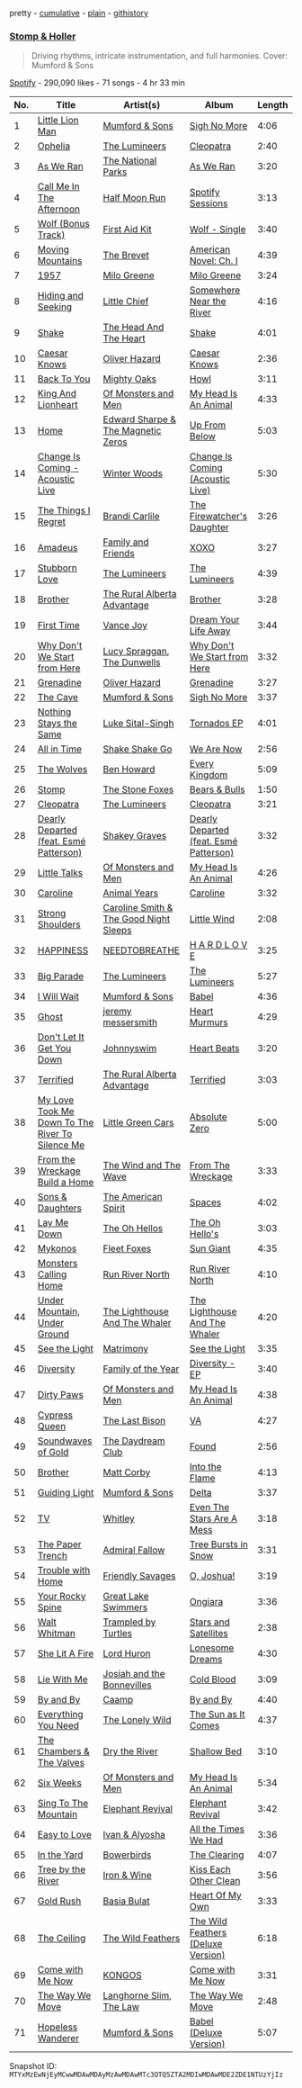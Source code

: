 pretty - [cumulative](/playlists/cumulative/37i9dQZF1DX8gLrc0tlHvS.md) - [plain](/playlists/plain/37i9dQZF1DX8gLrc0tlHvS) - [githistory](https://github.githistory.xyz/mackorone/spotify-playlist-archive/blob/main/playlists/plain/37i9dQZF1DX8gLrc0tlHvS)

### [Stomp & Holler](https://open.spotify.com/playlist/37i9dQZF1DX8gLrc0tlHvS)

> Driving rhythms, intricate instrumentation, and full harmonies\. Cover: Mumford & Sons

[Spotify](https://open.spotify.com/user/spotify) - 290,090 likes - 71 songs - 4 hr 33 min

| No. | Title | Artist(s) | Album | Length |
|---|---|---|---|---|
| 1 | [Little Lion Man](https://open.spotify.com/track/2BBkIgdXLv5vyp1DR0wpQl) | [Mumford & Sons](https://open.spotify.com/artist/3gd8FJtBJtkRxdfbTu19U2) | [Sigh No More](https://open.spotify.com/album/7GiLJfRPHARQrRJf01P2Tt) | 4:06 |
| 2 | [Ophelia](https://open.spotify.com/track/3d8y0t70g7hw2FOWl9Z4Fm) | [The Lumineers](https://open.spotify.com/artist/16oZKvXb6WkQlVAjwo2Wbg) | [Cleopatra](https://open.spotify.com/album/2zbTrm2pIAErzFSopinkbN) | 2:40 |
| 3 | [As We Ran](https://open.spotify.com/track/5ITmuvjtUUdxVQCCsaKBDx) | [The National Parks](https://open.spotify.com/artist/2JMtxA2S9SNUlqBlkDtXm6) | [As We Ran](https://open.spotify.com/album/2MeNqK7a04QJIiUgrcX97y) | 3:20 |
| 4 | [Call Me In The Afternoon](https://open.spotify.com/track/2BBb3UMJBNlofpC25pbSp4) | [Half Moon Run](https://open.spotify.com/artist/3ceQN2NVlLg1hgTzljDE4n) | [Spotify Sessions](https://open.spotify.com/album/0FCAIjkz366qJJbLe7RSis) | 3:13 |
| 5 | [Wolf \(Bonus Track\)](https://open.spotify.com/track/0W4sXm430e78yQCgcvEXwp) | [First Aid Kit](https://open.spotify.com/artist/21egYD1eInY6bGFcniCRT1) | [Wolf \- Single](https://open.spotify.com/album/0sZ3Kkl1X00ObODILIf3Td) | 3:40 |
| 6 | [Moving Mountains](https://open.spotify.com/track/6PRr6dzkiaLTGbkLSdQCvL) | [The Brevet](https://open.spotify.com/artist/6tK77FerjTNLS5EEhI0zGM) | [American Novel: Ch\. I](https://open.spotify.com/album/6aOqx8c8t5I7I3fg3OxSCX) | 4:39 |
| 7 | [1957](https://open.spotify.com/track/08cXy6KUizaAelYXtcew3w) | [Milo Greene](https://open.spotify.com/artist/5euJsEvfrlfhYDorMR40OF) | [Milo Greene](https://open.spotify.com/album/15wQEsBsbl14I4m1yEuR8w) | 3:24 |
| 8 | [Hiding and Seeking](https://open.spotify.com/track/3ZGxQmZok15B4uxqmhRsj7) | [Little Chief](https://open.spotify.com/artist/5oYrefc0gr24yRUMCDBZkB) | [Somewhere Near the River](https://open.spotify.com/album/4pOCj0qpF7Aih27RZJxnf3) | 4:16 |
| 9 | [Shake](https://open.spotify.com/track/33faLM9uNVtibuZIb37MOV) | [The Head And The Heart](https://open.spotify.com/artist/0n94vC3S9c3mb2HyNAOcjg) | [Shake](https://open.spotify.com/album/0oGxKW2JMIZe9HnfJgzxxm) | 4:01 |
| 10 | [Caesar Knows](https://open.spotify.com/track/7IkZ5KtGsJ95M5rrpdmscs) | [Oliver Hazard](https://open.spotify.com/artist/3F4iXxXxe7iazo3Jnwucng) | [Caesar Knows](https://open.spotify.com/album/0AAfuLbM9duV4zcHWaDNKG) | 2:36 |
| 11 | [Back To You](https://open.spotify.com/track/7BKHmZkdKBh47x1kA0W1Av) | [Mighty Oaks](https://open.spotify.com/artist/5AVJt6VYXT4hMRP8D3MRAC) | [Howl](https://open.spotify.com/album/6a9rOvIUdEZ66aT9l4pEzO) | 3:11 |
| 12 | [King And Lionheart](https://open.spotify.com/track/5HF5PRNJ8KGtbzNPPc93tG) | [Of Monsters and Men](https://open.spotify.com/artist/4dwdTW1Lfiq0cM8nBAqIIz) | [My Head Is An Animal](https://open.spotify.com/album/6uD3oJCWT1gtlSCg5lDiNF) | 4:33 |
| 13 | [Home](https://open.spotify.com/track/6ZapsNk1ZpaebNXAIohP9R) | [Edward Sharpe & The Magnetic Zeros](https://open.spotify.com/artist/7giUHu5pv6YTZgSkxxCcgh) | [Up From Below](https://open.spotify.com/album/4EBtalKeisyblXwox9mMXf) | 5:03 |
| 14 | [Change Is Coming \- Acoustic Live](https://open.spotify.com/track/1ZTSU2rupKuLXTDLVwWvXQ) | [Winter Woods](https://open.spotify.com/artist/2vtKH5PTmi8s2ABdlgxuVG) | [Change Is Coming \(Acoustic Live\)](https://open.spotify.com/album/1YiePx83xEpTcX7Jodu7Ty) | 5:30 |
| 15 | [The Things I Regret](https://open.spotify.com/track/758qHY3OaZaTbUoQfx3evw) | [Brandi Carlile](https://open.spotify.com/artist/2sG4zTOLvjKG1PSoOyf5Ej) | [The Firewatcher's Daughter](https://open.spotify.com/album/2FWEy5yBlj6ry5AdnbXgEi) | 3:26 |
| 16 | [Amadeus](https://open.spotify.com/track/4F9jpNQDKRFoyM4Ebpni6S) | [Family and Friends](https://open.spotify.com/artist/2AmW5LU0vqfHoN2qvghRFe) | [XOXO](https://open.spotify.com/album/1SX20zgyjlyqjHSzOTmqxf) | 3:27 |
| 17 | [Stubborn Love](https://open.spotify.com/track/4nOi8Y22QaxmAEkIrpb5Fv) | [The Lumineers](https://open.spotify.com/artist/16oZKvXb6WkQlVAjwo2Wbg) | [The Lumineers](https://open.spotify.com/album/155N1gV0cIFYaLiy3I5d83) | 4:39 |
| 18 | [Brother](https://open.spotify.com/track/6F99t4CzGk8zeaM9t3GMoj) | [The Rural Alberta Advantage](https://open.spotify.com/artist/0v6gOfGBclTSGu6agfXb23) | [Brother](https://open.spotify.com/album/1x28w9BPPpo4Xanlw284fR) | 3:28 |
| 19 | [First Time](https://open.spotify.com/track/2qEv3RLo2KTgjP844901gV) | [Vance Joy](https://open.spotify.com/artist/10exVja0key0uqUkk6LJRT) | [Dream Your Life Away](https://open.spotify.com/album/6rIbiUMmZJfqJRnXhVxFvg) | 3:44 |
| 20 | [Why Don't We Start from Here](https://open.spotify.com/track/6dHsDYVp8xo6HLlIVbiBZ2) | [Lucy Spraggan](https://open.spotify.com/artist/3QLPy7F0m9XgChp2Lk9B3N), [The Dunwells](https://open.spotify.com/artist/7D0V1JYNXvhpxHDoP3zu0x) | [Why Don't We Start from Here](https://open.spotify.com/album/1JE0U3utK9qzO5jYghHJRb) | 3:32 |
| 21 | [Grenadine](https://open.spotify.com/track/02w4jlD7486J2arFerSVlJ) | [Oliver Hazard](https://open.spotify.com/artist/3F4iXxXxe7iazo3Jnwucng) | [Grenadine](https://open.spotify.com/album/5yjhov57fmJ7729YWaveNS) | 3:27 |
| 22 | [The Cave](https://open.spotify.com/track/3pLTOP0G0etiWUknFoRpsr) | [Mumford & Sons](https://open.spotify.com/artist/3gd8FJtBJtkRxdfbTu19U2) | [Sigh No More](https://open.spotify.com/album/7GiLJfRPHARQrRJf01P2Tt) | 3:37 |
| 23 | [Nothing Stays the Same](https://open.spotify.com/track/2xv9YbPXYQFxIJOFQZ93kJ) | [Luke Sital\-Singh](https://open.spotify.com/artist/3Lw97gGh8bp1MftsYmwJHG) | [Tornados EP](https://open.spotify.com/album/1sEIDqRXKhMYnTmxtet0E5) | 4:01 |
| 24 | [All in Time](https://open.spotify.com/track/4BU1eTcGNzrg48Vcd8ab7T) | [Shake Shake Go](https://open.spotify.com/artist/1FmnkGJ5KDt1eCHJQVyAbk) | [We Are Now](https://open.spotify.com/album/4hLgVpR9ZyQHcZOHdq4Hlw) | 2:56 |
| 25 | [The Wolves](https://open.spotify.com/track/2eCTe3QlYxQlBhPTSMVIRU) | [Ben Howard](https://open.spotify.com/artist/5schNIzWdI9gJ1QRK8SBnc) | [Every Kingdom](https://open.spotify.com/album/1HWi1cL1VGLCiIYGfvHJmG) | 5:09 |
| 26 | [Stomp](https://open.spotify.com/track/0eImrDDpQTEuHF0NBqmrei) | [The Stone Foxes](https://open.spotify.com/artist/40N10exWtaCVUtBMftQn3t) | [Bears & Bulls](https://open.spotify.com/album/790mhPtbtIdMDRdZM3Jimz) | 1:50 |
| 27 | [Cleopatra](https://open.spotify.com/track/3ePbSxBnTdAkPswCEvTmhp) | [The Lumineers](https://open.spotify.com/artist/16oZKvXb6WkQlVAjwo2Wbg) | [Cleopatra](https://open.spotify.com/album/6tB4FD3WN5bKmsklNDEWXv) | 3:21 |
| 28 | [Dearly Departed \(feat\. Esmé Patterson\)](https://open.spotify.com/track/6Gzjg6VWlLH5GluEOLdJfX) | [Shakey Graves](https://open.spotify.com/artist/1fZpYWNWdL5Z3wrDtISFUH) | [Dearly Departed \(feat\. Esmé Patterson\)](https://open.spotify.com/album/5gluLjowIryNYpcyiAQmQU) | 3:32 |
| 29 | [Little Talks](https://open.spotify.com/track/3a2tuvXCHbW5nuUckuHkKT) | [Of Monsters and Men](https://open.spotify.com/artist/4dwdTW1Lfiq0cM8nBAqIIz) | [My Head Is An Animal](https://open.spotify.com/album/6uD3oJCWT1gtlSCg5lDiNF) | 4:26 |
| 30 | [Caroline](https://open.spotify.com/track/01xjqoUWoot91eGoYy7JDJ) | [Animal Years](https://open.spotify.com/artist/2TvIyBTuMGzgGuVLWKWJT1) | [Caroline](https://open.spotify.com/album/5dyHaBbEhvUdD7BW6VSzO1) | 3:32 |
| 31 | [Strong Shoulders](https://open.spotify.com/track/0ZSrtQXrCT7T5icHd7RtvW) | [Caroline Smith & The Good Night Sleeps](https://open.spotify.com/artist/2gulZPrMWZDYyG2rCKrFza) | [Little Wind](https://open.spotify.com/album/48EYo3P2fFp3hlGkHJMEdI) | 2:08 |
| 32 | [HAPPINESS](https://open.spotify.com/track/7aag0fFgE9K1Gj8lJwQaGI) | [NEEDTOBREATHE](https://open.spotify.com/artist/610EjgFatGvVPtib97jQ8G) | [H A R D L O V E](https://open.spotify.com/album/0DjJIQPOsxd5OiUoVskRBH) | 3:25 |
| 33 | [Big Parade](https://open.spotify.com/track/6K5KeeBkNwzS7pijTunH6E) | [The Lumineers](https://open.spotify.com/artist/16oZKvXb6WkQlVAjwo2Wbg) | [The Lumineers](https://open.spotify.com/album/3q66dhU09HpzTl1bxqsVJ5) | 5:27 |
| 34 | [I Will Wait](https://open.spotify.com/track/2JHBMVs8E7bJJBLkXpKgHn) | [Mumford & Sons](https://open.spotify.com/artist/3gd8FJtBJtkRxdfbTu19U2) | [Babel](https://open.spotify.com/album/7rlmzEQPP4b6T6OhlnTdRn) | 4:36 |
| 35 | [Ghost](https://open.spotify.com/track/34hnNivtjbAzrpoy4L75uk) | [jeremy messersmith](https://open.spotify.com/artist/7ifrN0oUJbWF1EhktyTKte) | [Heart Murmurs](https://open.spotify.com/album/6SuIleYbiL8pUzX4W7yPXG) | 4:29 |
| 36 | [Don't Let It Get You Down](https://open.spotify.com/track/72BlyfR0zO3NWcLZQ1ARcK) | [Johnnyswim](https://open.spotify.com/artist/4igDSX1kgfWbVTDCywcBGm) | [Heart Beats](https://open.spotify.com/album/0y15X0ndhcjtGZQmr4apR6) | 3:20 |
| 37 | [Terrified](https://open.spotify.com/track/5uB9SvKVs8Ii0UVAATw2Ga) | [The Rural Alberta Advantage](https://open.spotify.com/artist/0v6gOfGBclTSGu6agfXb23) | [Terrified](https://open.spotify.com/album/3AG9nQqOW90mcdscav6TpP) | 3:03 |
| 38 | [My Love Took Me Down To The River To Silence Me](https://open.spotify.com/track/0x1mjEve6LgDbFqBO36p0X) | [Little Green Cars](https://open.spotify.com/artist/2Vz3AN2wY3xjS2jCaGMVsy) | [Absolute Zero](https://open.spotify.com/album/0FSlXUD9lWwWP1NkfiNmQH) | 5:00 |
| 39 | [From the Wreckage Build a Home](https://open.spotify.com/track/4nfJaz7eFYR82rWumtPutG) | [The Wind and The Wave](https://open.spotify.com/artist/5GMZzcgmUwopsHBB7TyCsy) | [From The Wreckage](https://open.spotify.com/album/3IsnebH7a085bEoQKee9UX) | 3:33 |
| 40 | [Sons & Daughters](https://open.spotify.com/track/42r1v4tT0xfteQq0pNMaf9) | [The American Spirit](https://open.spotify.com/artist/3x6If6dI3TOVEN4aUukab3) | [Spaces](https://open.spotify.com/album/5EfF28rTF2MACFCf9yVZ1j) | 4:02 |
| 41 | [Lay Me Down](https://open.spotify.com/track/0GhqA4R5CTTnsD8tTfPzKG) | [The Oh Hellos](https://open.spotify.com/artist/3Fe3pszR2t4TOBVz41B1WR) | [The Oh Hello's](https://open.spotify.com/album/6AOSZgozxbKKHlpvmtoxV5) | 3:03 |
| 42 | [Mykonos](https://open.spotify.com/track/18ycL9Q5zLDeY9M2Lr3Ozw) | [Fleet Foxes](https://open.spotify.com/artist/4EVpmkEwrLYEg6jIsiPMIb) | [Sun Giant](https://open.spotify.com/album/2CBfjDdstyhyfOaNqLPOwg) | 4:35 |
| 43 | [Monsters Calling Home](https://open.spotify.com/track/6dHkH0E2qffTPJj1lVfXqA) | [Run River North](https://open.spotify.com/artist/0INDB6Snts5NDbzh8jC3lk) | [Run River North](https://open.spotify.com/album/2RyIQJb2ruv5nJ55EFEwyu) | 4:10 |
| 44 | [Under Mountain, Under Ground](https://open.spotify.com/track/2abp5lQu8g0FsXdx4OCObG) | [The Lighthouse And The Whaler](https://open.spotify.com/artist/6ls5A8Wys9Swixpz4v6kj3) | [The Lighthouse And The Whaler](https://open.spotify.com/album/1tCPAhNdeDXWQI6ew1MjEm) | 4:20 |
| 45 | [See the Light](https://open.spotify.com/track/4cO4CNCjd5L2utbgmOHvqI) | [Matrimony](https://open.spotify.com/artist/4V5UtbLYaFishr7psURF3Q) | [See the Light](https://open.spotify.com/album/2BNzc7eo3Q6l6fg9FfXxZZ) | 3:35 |
| 46 | [Diversity](https://open.spotify.com/track/0ucpRHgFX44qsmWSqyjVmZ) | [Family of the Year](https://open.spotify.com/artist/7zsin6IgVsR1rqSRCNYDwq) | [Diversity \- EP](https://open.spotify.com/album/47SANjJ4wsx2MFKbrXerjY) | 3:40 |
| 47 | [Dirty Paws](https://open.spotify.com/track/1hxq7kWQnwdhxgpEugBMGk) | [Of Monsters and Men](https://open.spotify.com/artist/4dwdTW1Lfiq0cM8nBAqIIz) | [My Head Is An Animal](https://open.spotify.com/album/6uD3oJCWT1gtlSCg5lDiNF) | 4:38 |
| 48 | [Cypress Queen](https://open.spotify.com/track/4E3OQc3NdPIoIlir4aDFbe) | [The Last Bison](https://open.spotify.com/artist/6eJRqkCcePqNJkhk98IDbc) | [VA](https://open.spotify.com/album/6azoLLvralYBZzrhDI4oE2) | 4:27 |
| 49 | [Soundwaves of Gold](https://open.spotify.com/track/2YVGvtfEQall8Grv3CTfgq) | [The Daydream Club](https://open.spotify.com/artist/3U6eCXHFS6wQVuFuqeW09m) | [Found](https://open.spotify.com/album/62sVv3rDFAI0RSpIogB0tU) | 2:56 |
| 50 | [Brother](https://open.spotify.com/track/5DG2SWW7kPgYqOY0Ex5Ssj) | [Matt Corby](https://open.spotify.com/artist/7CIW23FQUXPc1zebnO1TDG) | [Into the Flame](https://open.spotify.com/album/32TZZ9ZjC7EFFMYQxf3jYa) | 4:13 |
| 51 | [Guiding Light](https://open.spotify.com/track/4VeCmOb1rAEZQfH7Rlms9C) | [Mumford & Sons](https://open.spotify.com/artist/3gd8FJtBJtkRxdfbTu19U2) | [Delta](https://open.spotify.com/album/4cKEpUZp7REMrSjd4ICCZz) | 3:37 |
| 52 | [TV](https://open.spotify.com/track/6xjlNkhv6itr2G0MGJWNj5) | [Whitley](https://open.spotify.com/artist/17C909ZAaDFHCNLhsqsb25) | [Even The Stars Are A Mess](https://open.spotify.com/album/28i0yF7HOyd9XQMccjymLk) | 3:18 |
| 53 | [The Paper Trench](https://open.spotify.com/track/2Rz8xJFsP8a2PF1A2IpDqS) | [Admiral Fallow](https://open.spotify.com/artist/2cxi12PeZmsDkSlJi1slRp) | [Tree Bursts in Snow](https://open.spotify.com/album/00pcCuZP1G5Ud6FhDSphjT) | 3:31 |
| 54 | [Trouble with Home](https://open.spotify.com/track/3cRT4Q78S5AnlzqA9YO3nj) | [Friendly Savages](https://open.spotify.com/artist/3Ig26ddcKT3uUPpvLjzMAw) | [O, Joshua!](https://open.spotify.com/album/4tjNIbJuVc8GxqBXAqGZAD) | 3:19 |
| 55 | [Your Rocky Spine](https://open.spotify.com/track/2kARZH1SSseRigNMbgtDzB) | [Great Lake Swimmers](https://open.spotify.com/artist/2HcZuUtnktqMHm4H1R9gAR) | [Ongiara](https://open.spotify.com/album/6Rd4szZJfF4rITSFjDVRxa) | 3:36 |
| 56 | [Walt Whitman](https://open.spotify.com/track/6nQ5z2EDrltb8MZs3HhfgL) | [Trampled by Turtles](https://open.spotify.com/artist/3GjVVVcFmUgEJEAAsbGkf4) | [Stars and Satellites](https://open.spotify.com/album/3otETa3Pe9HZon4cP9xZnB) | 2:38 |
| 57 | [She Lit A Fire](https://open.spotify.com/track/0RC0i4p56KeaES8iyPfC79) | [Lord Huron](https://open.spotify.com/artist/6ltzsmQQbmdoHHbLZ4ZN25) | [Lonesome Dreams](https://open.spotify.com/album/6zmmMSHLKk3CacdH3SwEGQ) | 4:30 |
| 58 | [Lie With Me](https://open.spotify.com/track/6A9qXg7BKXhznmytO7omZN) | [Josiah and the Bonnevilles](https://open.spotify.com/artist/3FMcVBx2TMq2f5gEPcUieC) | [Cold Blood](https://open.spotify.com/album/7JcGUBfMWoTjt5UOVbRqXU) | 3:09 |
| 59 | [By and By](https://open.spotify.com/track/75nZ4W6quZhI55LKiqCXWh) | [Caamp](https://open.spotify.com/artist/0wyMPXGfOuQzNR54ujR9Ix) | [By and By](https://open.spotify.com/album/4Ib3LE6FimfhNVnY7Tc1zM) | 4:40 |
| 60 | [Everything You Need](https://open.spotify.com/track/6EgnLziIiDWasLumYk2Cwa) | [The Lonely Wild](https://open.spotify.com/artist/7uG1pvcReIxuBhvpabjdom) | [The Sun as It Comes](https://open.spotify.com/album/4VUuZNfqVeseL3DzEfHrfs) | 4:37 |
| 61 | [The Chambers & The Valves](https://open.spotify.com/track/1pKMnBqpCILOu4ckAggjSo) | [Dry the River](https://open.spotify.com/artist/5VIq5RHAbVUMF700vdwfYw) | [Shallow Bed](https://open.spotify.com/album/5W2DS7HGauXOJIr0Nmu8D4) | 3:10 |
| 62 | [Six Weeks](https://open.spotify.com/track/060WwU9cva7KOpMhZAJjT6) | [Of Monsters and Men](https://open.spotify.com/artist/4dwdTW1Lfiq0cM8nBAqIIz) | [My Head Is An Animal](https://open.spotify.com/album/6uD3oJCWT1gtlSCg5lDiNF) | 5:34 |
| 63 | [Sing To The Mountain](https://open.spotify.com/track/2UvYU118sXvon2S2K5lX7x) | [Elephant Revival](https://open.spotify.com/artist/3OwOKwd5FsfOD5qlH2tnzs) | [Elephant Revival](https://open.spotify.com/album/2AS01I0bGvaa6UPtbB95j2) | 3:42 |
| 64 | [Easy to Love](https://open.spotify.com/track/7H3sINklvoP3SOX1O6oAFh) | [Ivan & Alyosha](https://open.spotify.com/artist/3D1IyJznpDnWnnFrzjuWnh) | [All the Times We Had](https://open.spotify.com/album/3AOllYYeOouBgOBwnCnmqD) | 3:36 |
| 65 | [In the Yard](https://open.spotify.com/track/3S64tiBYEcu7idl7xunRW9) | [Bowerbirds](https://open.spotify.com/artist/4MoGkOmfK6oKi1Isc8Iv9m) | [The Clearing](https://open.spotify.com/album/6CgvV6nP1ilCqVSfsgTWX8) | 4:07 |
| 66 | [Tree by the River](https://open.spotify.com/track/1lhtOsCUtm0kND96OtDeNw) | [Iron & Wine](https://open.spotify.com/artist/4M5nCE77Qaxayuhp3fVn4V) | [Kiss Each Other Clean](https://open.spotify.com/album/4hQrMKUocaKJjrv2jxgI9l) | 3:56 |
| 67 | [Gold Rush](https://open.spotify.com/track/0jQNFJUCFPaTo3obowrbqG) | [Basia Bulat](https://open.spotify.com/artist/2iuqXpyyC67z6S2pq2m0gV) | [Heart Of My Own](https://open.spotify.com/album/3D7fUdOMnkiLuuXDtfxFA4) | 3:33 |
| 68 | [The Ceiling](https://open.spotify.com/track/2jpCeGbbVGYu7utG7O4h4J) | [The Wild Feathers](https://open.spotify.com/artist/5YENCIQVzziCFdoVWc26Bn) | [The Wild Feathers \(Deluxe Version\)](https://open.spotify.com/album/2CJCzXS33sf7jcDNCNDRUv) | 6:18 |
| 69 | [Come with Me Now](https://open.spotify.com/track/5ipT1OJ5riog93dLlQ98Wx) | [KONGOS](https://open.spotify.com/artist/58R5LHkK3vkmEyGUPOR5kS) | [Come with Me Now](https://open.spotify.com/album/4MqDBcOy73ebbsQ1OopDq6) | 3:31 |
| 70 | [The Way We Move](https://open.spotify.com/track/40rjypnguxfhPy4Bbv5SWc) | [Langhorne Slim](https://open.spotify.com/artist/099toTcKJoywTosZr2hHjy), [The Law](https://open.spotify.com/artist/6DK3E5dh7jJrKyAHfucWBB) | [The Way We Move](https://open.spotify.com/album/6BIZ0siUtYwDqrGSTIdxU7) | 2:48 |
| 71 | [Hopeless Wanderer](https://open.spotify.com/track/7o7CXsKgDXhxbSMrqGVSd0) | [Mumford & Sons](https://open.spotify.com/artist/3gd8FJtBJtkRxdfbTu19U2) | [Babel \(Deluxe Version\)](https://open.spotify.com/album/7HcmUZBCV4XR2YwEiQN5jK) | 5:07 |

Snapshot ID: `MTYxMzEwNjEyMCwwMDAwMDAyMzAwMDAwMTc3OTQ5ZTA2MDIwMDAwMDE2ZDE1NTUzYjIz`
